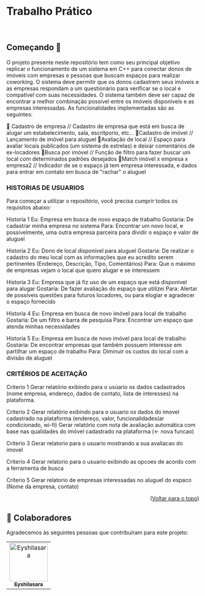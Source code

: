 <div id="top"></div>

# Trabalho Prático



<br/>


## Começando 🚀

O projeto presente neste repositório tem como seu principal objetivo replicar o funcionamento de um sistema em C++ para conectar donos de imóveis com empresas e pessoas que buscam espaços para realizar coworking. O sistema deve permitir que os donos cadastrem seus imóveis e as empresas respondam a um questionário para verificar se o local é compatível com suas necessidades. O sistema também deve ser capaz de encontrar a melhor combinação possível entre os imóveis disponíveis e as empresas interessadas. As funcionalidades implementadas são as seguintes:

🔸 Cadastro de empresa // Cadastro de empresa que está em busca de alugar um estabelecimento, sala, escritporio, etc... 
🔸Cadastro de imóvel // Lançamento de imóvel para aluguel
🔸Avaliação de local // Espaço para avaliar locais publicados (um sistema de estrelas) e deixar comentários de ex-locadores
🔸Busca por imóvel // Função de filtro para fazer buscar um local com determinados padrões desejados
🔸Match  imóvel x empresa x empresa2 // Indicador de se o espaço já tem empresa interessada, e dados para entrar em contato em busca de "rachar" o aluguel

### HISTORIAS DE USUARIOS
Para começar a utilizar o repositório, você precisa cumprir todos os requisitos abaixo:

Historia 1
Eu: Empresa em busca de novo espaço de trabalho
Gostaria: De cadastrar minha empresa no sistema
Para: Encontrar um novo local, e possivelmente, uma outra empresa parceira para dividir o espaço e valor de aluguel

Historia 2
Eu: Dono de local disponível para aluguel
Gostaria: De realizar o cadastro do meu local com as informações que eu acredito serem pertinentes (Endereço, Descrição, Tipo, Comentários)
Para: Que o máximo de empresas vejam o local que quero alugar e se interessem

Historia 3
Eu: Empresa que já fiz uso de um espaço que está disponível para alugar
Gostaria: De fazer avaliação do espaço que utilizei
Para: Alertar de possíveis questões para futuros locadores, ou para elogiar e agradecer o espaço fornecido 

Historia 4
Eu: Empresa em busca de novo imóvel para local de trabalho
Gostaria: De um filtro e barra de pesquisa
Para: Encontrar um espaço que atenda minhas necessidades 

Historia 5
Eu: Empresa em busca de novo imóvel para local de trabalho
Gostaria: De encontrar empresas que também possuem interesse em partilhar um espaço de trabalho 
Para: Diminuir os custos do local com a divisão de aluguel

### CRITÉRIOS DE ACEITAÇÃO
Criterio 1 
Gerar relatório exibindo para o usúario os dados cadastrados (nome empresa, endereço, dados de contato, lista de interesses) na plataforma.

Criterio 2 
Gerar relatório exibindo para o usuario os dados do imovel cadastrado na plataforma (endereço, valor, funcionalidades(ar condicionado, wi-fi)
Gerar relatório com nota de avaliação automática com base nas qualidades do imóvel cadastrado na plataforma (<- nova funcao)

Criterio 3 
Gerar relatorio para o usuario mostrando a sua avaliacao do imovel

Criterio 4 
Gerar relatorio para o usuario exibindo as opcoes de acordo com a ferramenta de busca

Criterio 5 
Gerar relatorio de empresas interessadas no aluguel do espaco (Nome da empresa, contato)

<p align="right">(<a href="#top">Voltar para o topo</a>)</p>

## 🤝 Colaboradores

Agradecemos às seguintes pessoas que contribuíram para este projeto:

<table>
    <td align="center">
      <a href="#">
        <img src="https://avatars.githubusercontent.com/u/93560193?v=4" width="100px;" alt="Eyshilasara"/><br>
        <sub>
          <b>Eyshilasara</b>
        </sub>
      </a>
    </td>
  
    
  </tr>
</table>

